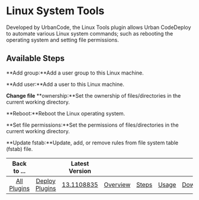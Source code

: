 
Linux System Tools
==================


Developed by UrbanCode, the Linux Tools plugin allows Urban CodeDeploy to automate various Linux system commands; such as rebooting the operating system and setting file permissions.



Available Steps
---------------


**Add group:**Add a user group to this Linux machine.


**Add user:**Add a user to this Linux machine.


**Change file** **ownership:**Set the ownership of files/directories in the current working directory.


**Reboot:**Reboot the Linux operating system.


**Set file permissions:**Set the permissions of files/directories in the current working directory.


**Update fstab:**Update, add, or remove rules from file system table (fstab) file.





|Back to ...||Latest Version|||||
| :---: | :---: | :---: | :---: | :---: | :---: | :---: |
|[All Plugins](../../index.md)|[Deploy Plugins](../README.md)|[13.1108835](https://raw.githubusercontent.com/UrbanCode/IBM-UCD-PLUGINS/main/files/LinuxSystemTools/LinuxSystemTools-13.1108835.zip)|[Overview](overview.md)|[Steps](steps.md)|[Usage](usage.md)|[Downloads](downloads.md)|
